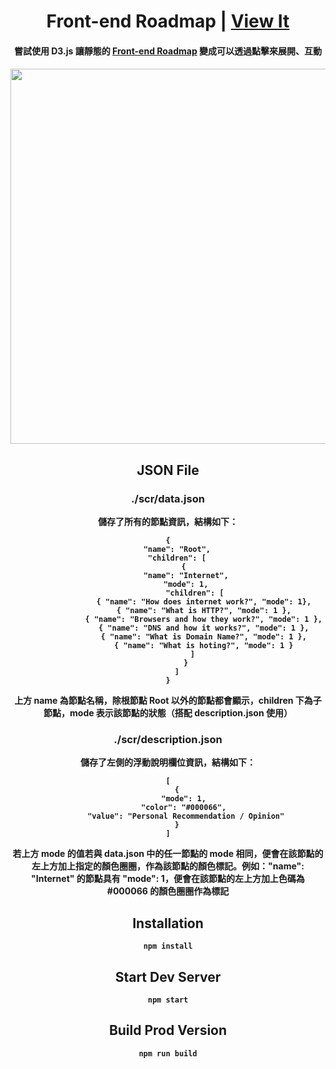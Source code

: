 <h1 align="center">
Front-end Roadmap | <a href="https://tomhsiao1260.github.io/roadmap/" target="_blank">View It<a/>
</h1>

<h4 align="center">
嘗試使用 D3.js 讓靜態的 <a href="https://roadmap.sh/frontend" target="_blank">Front-end Roadmap<a/> 變成可以透過點擊來展開、互動
<h4/>

<p align="center">
    <img src="./src/assets/roadmap.gif" width="600px"/>
</p>

## JSON File

### ./scr/data.json 

儲存了所有的節點資訊，結構如下：

```
{
    "name": "Root",
    "children": [
        { 
        "name": "Internet",
        "mode": 1,
            "children": [
                { "name": "How does internet work?", "mode": 1},
                { "name": "What is HTTP?", "mode": 1 },
                { "name": "Browsers and how they work?", "mode": 1 },
                { "name": "DNS and how it works?", "mode": 1 },
                { "name": "What is Domain Name?", "mode": 1 },
                { "name": "What is hoting?", "mode": 1 }
            ] 
        }
    ]
}
```

上方 name 為節點名稱，除根節點 Root 以外的節點都會顯示，children 下為子節點，mode 表示該節點的狀態（搭配 description.json 使用）


### ./scr/description.json 

儲存了左側的浮動說明欄位資訊，結構如下：

```
[
    {
        "mode": 1, 
        "color": "#000066", 
        "value": "Personal Recommendation / Opinion"
    }
]
```

若上方 mode 的值若與 data.json 中的任一節點的 mode 相同，便會在該節點的左上方加上指定的顏色圈圈，作為該節點的顏色標記。例如："name":  "Internet" 的節點具有 "mode":  1，便會在該節點的左上方加上色碼為 #000066 的顏色圈圈作為標記

## Installation

```
npm install
```

## Start Dev Server

```
npm start
```

## Build Prod Version

```
npm run build
```


